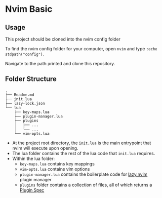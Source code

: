 # Nvim Basic

## Usage
This project should be cloned into the nvim config folder

To find the nvim config folder for your computer, open `nvim` and type `:echo stdpath("config")`.

Navigate to the path printed and clone this repository.

## Folder Structure

```
.
├── Readme.md
├── init.lua
├── lazy-lock.json
└── lua
    ├── key-maps.lua
    ├── plugin-manager.lua
    ├── plugins
    │   ├── ...
    │   └── ...
    └── vim-opts.lua
```
- At the project root directory, the `init.lua` is the main entrypoint that nvim will execute upon opening.
- The lua folder contains the rest of the lua code that `init.lua` requires.
- Within the lua folder:
    - `key-maps.lua` contains key mappings
    - `vim-opts.lua` contains vim options
    - `plugin-manager.lua` contains the boilerplate code for [lazy.nvim](https://lazy.folke.io/) plugin manager
    - `plugins` folder contains a collection of files, all of which returns a [Plugin Spec](https://lazy.folke.io/spec)
